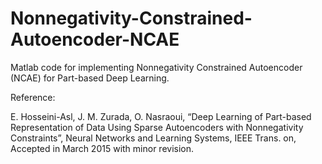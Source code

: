 # Nonnegativity-Constrained-Autoencoder-NCAE
Matlab code for implementing Nonnegativity Constrained Autoencoder (NCAE) for Part-based Deep Learning.

Reference:

E. Hosseini-Asl, J. M. Zurada, O. Nasraoui, “Deep Learning of Part-based Representation
of Data Using Sparse Autoencoders with Nonnegativity Constraints”, Neural Networks
and Learning Systems, IEEE Trans. on, Accepted in March 2015 with minor revision.
